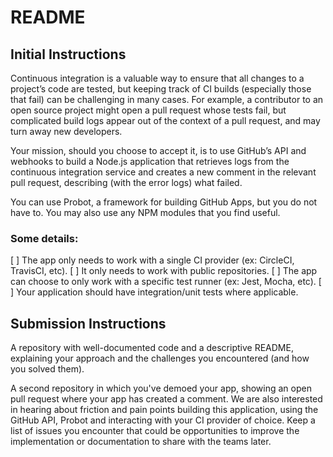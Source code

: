 # README

## Initial Instructions

Continuous integration is a valuable way to ensure that all changes to a project’s code are tested, but keeping track of CI builds (especially those that fail) can be challenging in many cases. For example, a contributor to an open source project might open a pull request whose tests fail, but complicated build logs appear out of the context of a pull request, and may turn away new developers.

Your mission, should you choose to accept it, is to use GitHub’s API and webhooks to build a Node.js application that retrieves logs from the continuous integration service and creates a new comment in the relevant pull request, describing (with the error logs) what failed.

You can use Probot, a framework for building GitHub Apps, but you do not have to. You may also use any NPM modules that you find useful.

### Some details:

[ ] The app only needs to work with a single CI provider (ex: CircleCI, TravisCI, etc).
[ ] It only needs to work with public repositories.
[ ] The app can choose to only work with a specific test runner (ex: Jest, Mocha, etc).
[ ] Your application should have integration/unit tests where applicable.

## Submission Instructions

A repository with well-documented code and a descriptive README, explaining your approach and the challenges you encountered (and how you solved them).

A second repository in which you've demoed your app, showing an open pull request where your app has created a comment.
We are also interested in hearing about friction and pain points building this application, using the GitHub API, Probot and interacting with your CI provider of choice. Keep a list of issues you encounter that could be opportunities to improve the implementation or documentation to share with the teams later.

